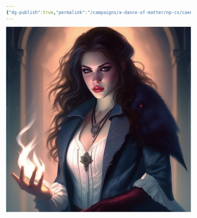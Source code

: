 ```yaml
---
{"dg-publish":true,"permalink":"/campaigns/a-dance-of-matter/np-cs/caeneus/"}
---
```


![attachments/Caeneus_Archmage.jpeg|400](/img/user/attachments/Caeneus_Archmage.jpeg)